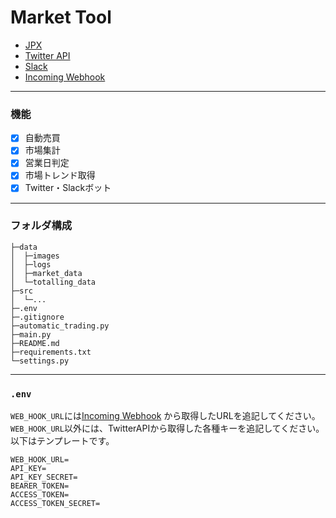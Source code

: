 # Market Tool

 - [JPX](https://www.jpx.co.jp/markets/statistics-equities/misc/01.html)
 - [Twitter API](https://developer.twitter.com/ja)
 - [Slack](https://slack.com/intl/ja-jp/)
 - [Incoming Webhook](https://slack.com/apps/A0F7XDUAZ--incoming-webhook-?tab=more_info)

***

### 機能

 - [x] 自動売買
 - [x] 市場集計
 - [x] 営業日判定
 - [x] 市場トレンド取得
 - [x] Twitter・Slackボット

***

### フォルダ構成

```
├─data
│  ├─images
│  ├─logs
│  ├─market_data
│  └─totalling_data
├─src
│  └─...
├─.env
├─.gitignore
├─automatic_trading.py
├─main.py
├─README.md
├─requirements.txt
└─settings.py
```

***

### `.env`

`WEB_HOOK_URL`には[Incoming Webhook](https://slack.com/apps/A0F7XDUAZ--incoming-webhook-?tab=more_info)
から取得したURLを追記してください。
`WEB_HOOK_URL`以外には、TwitterAPIから取得した各種キーを追記してください。以下はテンプレートです。

```
WEB_HOOK_URL=
API_KEY=
API_KEY_SECRET=
BEARER_TOKEN=
ACCESS_TOKEN=
ACCESS_TOKEN_SECRET=
```
